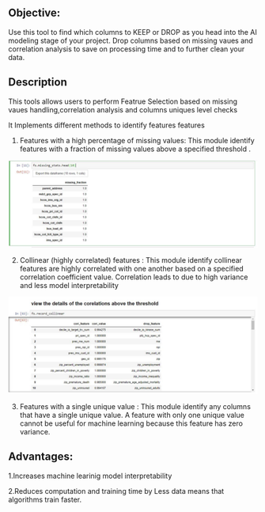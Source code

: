 ## Objective:

Use this tool to find which columns to KEEP or DROP as you head into the AI modeling stage of your project.
Drop columns based on missing vaues and correlation analysis to save on processing time and to further clean your data.

## Description 

This tools allows users to perform Featrue Selection based on missing vaues handling,correlation analysis and columns uniques level checks

It Implements different methods to identify features features

1. Features with a high percentage of missing values: This module identify features with a fraction of missing values above a specified threshold .

![alt text](https://github.com/vikrampz/Feature-Selector/blob/master/missing_values.JPG)

2. Collinear (highly correlated) features : This module identify collinear features are highly correlated with one another based on a specified correlation coefficient value. Correlation leads to  due to high variance and less model interpretability

![alt text](https://github.com/vikrampz/Feature-Selector/blob/master/Correlation.JPG)

3. Features with a single unique value : This module identify any columns that have a single unique value. A feature with only one unique value cannot be useful for machine learning because this feature has zero variance. 

## Advantages:

1.Increases machine learinig model interpretability

2.Reduces computation and training time by Less data means that algorithms train faster.


